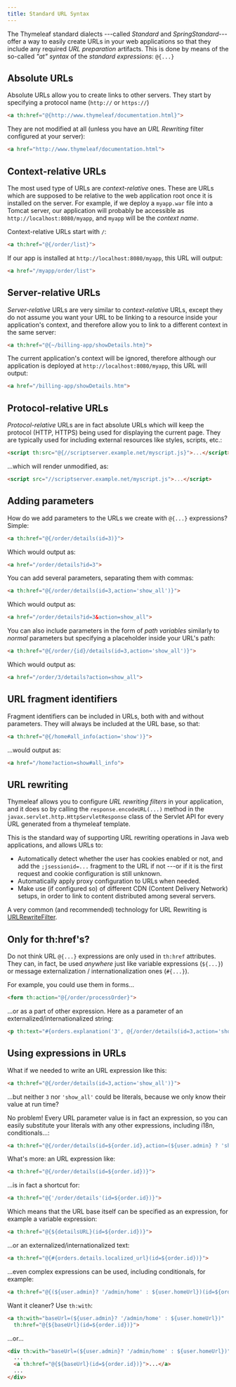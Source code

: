 ```yaml
---
title: Standard URL Syntax
---
```



The Thymeleaf standard dialects ---called *Standard* and *SpringStandard*---
offer a way to easily create URLs in your web applications so that they
include any required *URL preparation* artifacts. This is done by means
of the so-called *"at" syntax* of the *standard expressions*: `@{...}`


Absolute URLs
-------------

Absolute URLs allow you to create links to other servers. They start by
specifying a protocol name (`http://` or `https://`)

```html
<a th:href="@{http://www.thymeleaf/documentation.html}">
```

They are not modified at all (unless you have an _URL Rewriting_ filter
configured at your server):

```html
<a href="http://www.thymeleaf/documentation.html">
```


Context-relative URLs
---------------------

The most used type of URLs are *context-relative* ones. These are URLs
which are supposed to be relative to the web application root once it is
installed on the server. For example, if we deploy a `myapp.war` file
into a Tomcat server, our application will probably be accessible as
`http://localhost:8080/myapp`, and `myapp` will be the *context name*.

Context-relative URLs start with `/`:

```html
<a th:href="@{/order/list}">
```

If our app is installed at `http://localhost:8080/myapp`, this URL will
output:

```html
<a href="/myapp/order/list">
```


Server-relative URLs
--------------------

*Server-relative* URLs are very similar to *context-relative* URLs,
except they do not assume you want your URL to be linking to a resource
inside your application's context, and therefore allow you to link to a
different context in the same server:

```html
<a th:href="@{~/billing-app/showDetails.htm}">
```

The current application's context will be ignored, therefore although
our application is deployed at `http://localhost:8080/myapp`, this URL
will output:

```html
<a href="/billing-app/showDetails.htm">
```


Protocol-relative URLs
----------------------

*Protocol-relative* URLs are in fact absolute URLs which will keep the
protocol (HTTP, HTTPS) being used for displaying the current page. They
are typically used for including external resources like styles,
scripts, etc.:

```html
<script th:src="@{//scriptserver.example.net/myscript.js}">...</script>
```

...which will render unmodified, as:

```html
<script src="//scriptserver.example.net/myscript.js">...</script>
```


Adding parameters
-----------------

How do we add parameters to the URLs we create with `@{...}`
expressions? Simple:

```html
<a th:href="@{/order/details(id=3)}">
```

Which would output as:

```html
<a href="/order/details?id=3">
```

You can add several parameters, separating them with commas:

```html
<a th:href="@{/order/details(id=3,action='show_all')}">
```

Which would output as:

```html
<a href="/order/details?id=3&action=show_all">
```

You can also include parameters in the form of _path variables_ similarly
to _normal_ parameters but specifying a placeholder inside your URL's path:

```html
<a th:href="@{/order/{id}/details(id=3,action='show_all')}">
```

Which would output as:

```html
<a href="/order/3/details?action=show_all">
```



URL fragment identifiers
------------------------

Fragment identifiers can be included in URLs, both with and without
parameters. They will always be included at the URL base, so that:

```html
<a th:href="@{/home#all_info(action='show')}">
```

...would output as:

```html
<a href="/home?action=show#all_info">
```


URL rewriting
-------------

Thymeleaf allows you to configure _URL rewriting filters_ in your application,
and it does so by calling the `response.encodeURL(...)` method in the
`javax.servlet.http.HttpServletResponse` class of the Servlet API for every
URL generated from a thymeleaf template.

This is the standard way of supporting URL rewriting operations in Java web
applications, and allows URLs to:

-   Automatically detect whether the user has cookies enabled or not,
    and add the `;jsessionid=...` fragment to the URL if not ---or if it
    is the first request and cookie configuration is still unknown.
-   Automatically apply proxy configuration to URLs when needed.
-   Make use (if configured so) of different CDN (Content Delivery Network)
    setups, in order to link to content distributed among several servers.

A very common (and recommended) technology for URL Rewriting is
[URLRewriteFilter](http://tuckey.org/urlrewrite/).


Only for th:href's?
-------------------

Do not think URL `@{...}` expressions are only used in `th:href`
attributes. They can, in fact, be used *anywhere* just like variable
expressions (`${...}`) or message externalization / internationalization
ones (`#{...}`).

For example, you could use them in forms...

```html
<form th:action="@{/order/processOrder}">
```

...or as a part of other expression. Here as a parameter of an
externalized/internationalized string:

```html
<p th:text="#{orders.explanation('3', @{/order/details(id=3,action='show_all')})}">
```


Using expressions in URLs
-------------------------

What if we needed to write an URL expression like this:

```html
<a th:href="@{/order/details(id=3,action='show_all')}">
```

...but neither `3` nor `'show_all'` could be literals, because we only
know their value at run time?

No problem! Every URL parameter value is in fact an expression, so you
can easily substitute your literals with any other expressions,
including i18n, conditionals...:

```html
<a th:href="@{/order/details(id=${order.id},action=(${user.admin} ? 'show_all' : 'show_public'))}">
```

What's more: an URL expression like:

```html
<a th:href="@{/order/details(id=${order.id})}">
```

...is in fact a shortcut for:

```html
<a th:href="@{'/order/details'(id=${order.id})}">
```

Which means that the URL base itself can be specified as an expression,
for example a variable expression:

```html
<a th:href="@{${detailsURL}(id=${order.id})}">
```

...or an externalized/internationalized text:

```html
<a th:href="@{#{orders.details.localized_url}(id=${order.id})}">
```

...even complex expressions can be used, including conditionals, for
example:

```html
<a th:href="@{(${user.admin}? '/admin/home' : ${user.homeUrl})(id=${order.id})}">
```

Want it cleaner? Use `th:with`:

```html
<a th:with="baseUrl=(${user.admin}? '/admin/home' : ${user.homeUrl})"
  th:href="@{${baseUrl}(id=${order.id})}">
```

...or...

```html
<div th:with="baseUrl=(${user.admin}? '/admin/home' : ${user.homeUrl})">
  ...
  <a th:href="@{${baseUrl}(id=${order.id})}">...</a>
  ...
</div>
```
